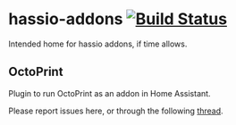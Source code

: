 # hassio-addons [![Build Status](https://travis-ci.org/fredrikbaberg/hassio-addons.svg?branch=master)](https://travis-ci.org/fredrikbaberg/hassio-addons)

Intended home for hassio addons, if time allows.

## OctoPrint

Plugin to run OctoPrint as an addon in Home Assistant.

Please report issues here, or through the following [thread](https://community.home-assistant.io/t/repository-octoprint/22883).
